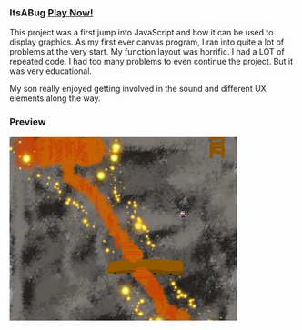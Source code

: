 ### ItsABug [Play Now!](https://itsabug.netlify.com)

This project was a first jump into JavaScript and how it can be used to display graphics. As my first ever canvas program, I ran into quite a lot of problems at the very start. My function layout was horrific. I had a LOT of repeated code. I had too many problems to even continue the project. But it was very educational.

My son really enjoyed getting involved in the sound and different UX elements along the way.

### Preview

<img src="img/preview.png" width="400">
